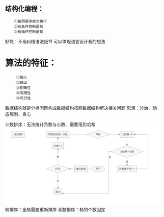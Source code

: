 ## 结构化编程：
	    ①按照顺序依次执行
	    ②有条件控制语句
	    ③有循环控制语句
好处：不用纠结语法细节
      可以体现语言设计者的想法
      
# 算法的特征：
	     ①输入
	     ②输出
	     ③明确性
	     ④有限性
	     ⑤可行性
数据结构就是分析问题构成数据结构按照数据结构解决相关问题
思想：分治、动态规划、贪心

计数排序：无法统计负数与小数、需要用到哈希
![计数排序](https://github.com/Ape503/blog/blob/master/Algorithm/1.png)
桶排序：出桶需要重新排序
基数排序：桶的个数固定


